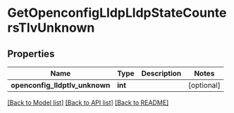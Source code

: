 # GetOpenconfigLldpLldpStateCountersTlvUnknown

## Properties
Name | Type | Description | Notes
------------ | ------------- | ------------- | -------------
**openconfig_lldptlv_unknown** | **int** |  | [optional] 

[[Back to Model list]](../README.md#documentation-for-models) [[Back to API list]](../README.md#documentation-for-api-endpoints) [[Back to README]](../README.md)


